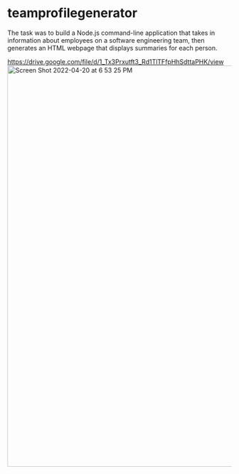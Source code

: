 # teamprofilegenerator
The task was to build a Node.js command-line application that takes in information about employees on a software engineering team, then generates an HTML webpage that displays summaries for each person. 

https://drive.google.com/file/d/1_Tx3Prxutft3_Rd1TlTFfpHhSdttaPHK/view
<img width="902" alt="Screen Shot 2022-04-20 at 6 53 25 PM" src="https://user-images.githubusercontent.com/100626033/164343146-f2ad363a-a627-4592-a412-a1414db5ee95.png">
